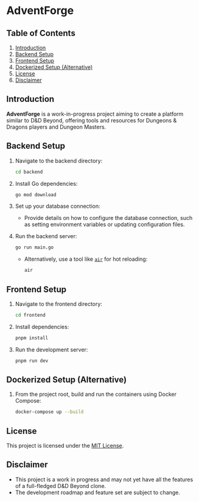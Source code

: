 # AdventForge

## Table of Contents

1. [Introduction](#introduction)
2. [Backend Setup](#backend-setup)
3. [Frontend Setup](#frontend-setup)
4. [Dockerized Setup (Alternative)](#dockerized-setup-alternative)
5. [License](#license)
6. [Disclaimer](#disclaimer)

## Introduction

**AdventForge** is a work-in-progress project aiming to create a platform similar to D&D Beyond, offering tools and resources for Dungeons & Dragons players and Dungeon Masters.

## Backend Setup

1. Navigate to the backend directory:
   ```sh
   cd backend
   ```

2. Install Go dependencies:
   ```sh
   go mod download
   ```

3. Set up your database connection:
   - Provide details on how to configure the database connection, such as setting environment variables or updating configuration files.

4. Run the backend server:
   ```sh
   go run main.go
   ```
   - Alternatively, use a tool like [`air`](https://github.com/cosmtrek/air) for hot reloading:
     ```sh
     air
     ```

## Frontend Setup

1. Navigate to the frontend directory:
   ```sh
   cd frontend
   ```

2. Install dependencies:
   ```sh
   pnpm install
   ```

3. Run the development server:
   ```sh
   pnpm run dev
   ```

## Dockerized Setup (Alternative)

1. From the project root, build and run the containers using Docker Compose:
   ```sh
   docker-compose up --build
   ```

## License

This project is licensed under the [MIT License](https://opensource.org/licenses/MIT).

## Disclaimer

- This project is a work in progress and may not yet have all the features of a full-fledged D&D Beyond clone.
- The development roadmap and feature set are subject to change.
